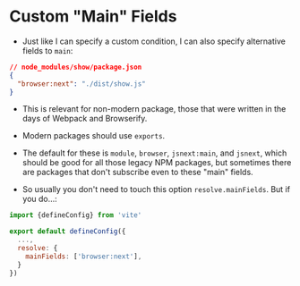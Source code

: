 # Custom "Main" Fields

- Just like I can specify a custom condition, I can also specify alternative fields to `main`:

```json
// node_modules/show/package.json
{
  "browser:next": "./dist/show.js"
}
```

- This is relevant for non-modern package, those that were written in the days of Webpack and Browserify.

- Modern packages should use `exports`.

- The default for these is `module`, `browser`, `jsnext:main`, and `jsnext`, which should be good for all
  those legacy NPM packages, but sometimes there are packages that don't subscribe even to these "main" fields.

- So usually you don't need to touch this option `resolve.mainFields`. But if you do...:

```js
import {defineConfig} from 'vite'

export default defineConfig({
  ...,
  resolve: {
    mainFields: ['browser:next'],
  }
})

```
